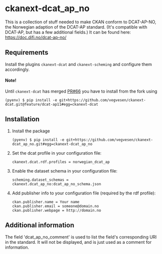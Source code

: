 # ckanext-dcat_ap_no

This is a collection of stuff needed to make CKAN conform to DCAT-AP-NO, the Norwegian adaption of the DCAT-AP standard. (It's compatible with DCAT-AP, but has a few additional fields.) It can be found here: https://doc.difi.no/dcat-ap-no/

## Requirements

Install the plugins `ckanext-dcat` and `ckanext-scheming` and configure them accordingly.

#### Note!


Until `ckanext-dcat` has merged [PR#66](https://github.com/ckan/ckanext-dcat/pull/66) you have to install from the fork using
    
    (pyenv) $ pip install -e git+https://github.com/vegvesen/ckanext-dcat.git@feature/dcat-ap11#egg=ckanext-dcat

## Installation


1.  Install the package

        (pyenv) $ pip install -e git+https://github.com/vegvesen/ckanext-dcat_ap_no.git#egg=ckanext-dcat_ap_no

2.  Set the dcat profile in your configuration file:

        ckanext.dcat.rdf.profiles = norwegian_dcat_ap

3.  Enable the dataset schema in your configuration file:

        scheming.dataset_schemas = ckanext.dcat_ap_no:dcat_ap_no_schema.json
        
4.  Add publisher info to your configuration file (required by the rdf profile):
  
        ckan.publisher.name = Your name
        ckan.publisher.email = someone@domain.no
        ckan.publisher.webpage = http://domain.no

## Additional information

The field 'dcat_ap_no_comment' is used to list the field's corresponding URI in the standard. It will not be displayed, and is just used as a comment for information.